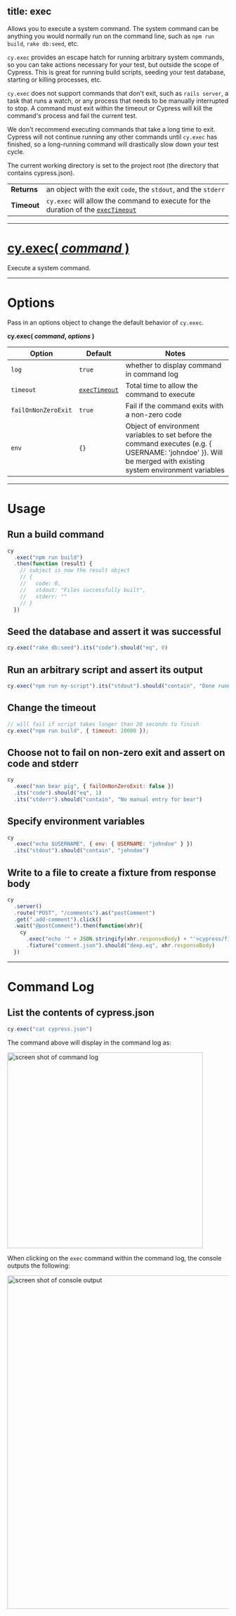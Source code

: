 title: exec
---

Allows you to execute a system command. The system command can be anything you would normally run on the command line, such as `npm run build`, `rake db:seed`, etc.

`cy.exec` provides an escape hatch for running arbitrary system commands, so you can take actions necessary for your test, but outside the scope of Cypress. This is great for running build scripts, seeding your test database, starting or killing processes, etc.

`cy.exec` does not support commands that don't exit, such as `rails server`, a task that runs a watch, or any process that needs to be manually interrupted to stop. A command must exit within the timeout or Cypress will kill the command's process and fail the current test.

We don't recommend executing commands that take a long time to exit. Cypress will not continue running any other commands until `cy.exec` has finished, so a long-running command will drastically slow down your test cycle.

The current working directory is set to the project root (the directory that contains cypress.json).

| | |
|--- | --- |
| **Returns** | an object with the exit `code`, the `stdout`, and the `stderr` |
| **Timeout** | `cy.exec` will allow the command to execute for the duration of the [`execTimeout`](https://on.cypress.io/guides/configuration#section-timeouts) |

***

# [cy.exec( *command* )](#section-command-usage)

Execute a system command.

***

# Options

Pass in an options object to change the default behavior of `cy.exec`.

**cy.exec( *command*, *options* )**

Option | Default | Notes
--- | --- | ---
`log` | `true` | whether to display command in command log
`timeout` | [`execTimeout`](https://on.cypress.io/guides/configuration#section-timeouts) | Total time to allow the command to execute
`failOnNonZeroExit` | `true` | Fail if the command exits with a non-zero code
`env` | `{}` | Object of environment variables to set before the command executes (e.g. { USERNAME: 'johndoe' }). Will be merged with existing system environment variables

***

# Usage

## Run a build command

```javascript
cy
  .exec("npm run build")
  .then(function (result) {
    // subject is now the result object
    // {
    //   code: 0,
    //   stdout: "Files successfully built",
    //   stderr: ""
    // }
  })
```

## Seed the database and assert it was successful

```javascript
cy.exec("rake db:seed").its("code").should("eq", 0)
```

## Run an arbitrary script and assert its output

```javascript
cy.exec("npm run my-script").its("stdout").should("contain", "Done running the script")
```

## Change the timeout

```javascript
// will fail if script takes longer than 20 seconds to finish
cy.exec("npm run build", { timeout: 20000 });
```

## Choose not to fail on non-zero exit and assert on code and stderr

```javascript
cy
  .exec("man bear pig", { failOnNonZeroExit: false })
  .its("code").should("eq", 1)
  .its("stderr").should("contain", "No manual entry for bear")
```

## Specify environment variables

```javascript
cy
  .exec("echo $USERNAME", { env: { USERNAME: "johndoe" } })
  .its("stdout").should("contain", "johndoe")
```

## Write to a file to create a fixture from response body
```javascript
cy
  .server()
  .route("POST", "/comments").as("postComment")
  .get(".add-comment").click()
  .wait("@postComment").then(function(xhr){
    cy
      .exec("echo '" + JSON.stringify(xhr.responseBody) + "'>cypress/fixtures/comment.json")
      .fixture("comment.json").should("deep.eq", xhr.responseBody)
  })
```

***

# Command Log

## List the contents of cypress.json

```javascript
cy.exec("cat cypress.json")
```

The command above will display in the command log as:

<img width="445" alt="screen shot of command log" src="https://cloud.githubusercontent.com/assets/1157043/15369507/e03a7eca-1d00-11e6-8558-396d8c9b6d98.png">

When clicking on the `exec` command within the command log, the console outputs the following:

<img width="758" alt="screen shot of console output" src="https://cloud.githubusercontent.com/assets/1157043/15969867/e3ab646e-2eff-11e6-9199-987ca2f74025.png">
